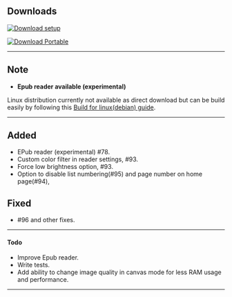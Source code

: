 ## Downloads

[![Download setup](https://img.shields.io/badge/Windows%20Setup%20(exe)-$$EXE_NAME_1$$-brightgreen?logo=windows&logoColor=blue)](https://github.com/mienaiyami/yomikiru/releases/download/v$$TAG$$/$$EXE_NAME$$)

[![Download Portable](https://img.shields.io/badge/Windows%20Portable%20(zip)-$$ZIP_NAME_1$$-brightgreen?logo=windows&logoColor=blue)](https://github.com/mienaiyami/yomikiru/releases/download/v$$TAG$$/$$ZIP_NAME$$)

<!-- [![Download Linux (Debian)](https://img.shields.io/badge/Linux%20(Debian)-$$DEB_NAME_1$$-brightgreen?logo=debian&logoColor=red)](https://github.com/mienaiyami/yomikiru/releases/download/v$$TAG$$/$$DEB_NAME$$) -->

---
## Note

- **Epub reader available (experimental)**

Linux distribution currently not available as direct download but can be build easily by following this [Build for linux(debian) guide](https://github.com/mienaiyami/yomikiru/blob/master/docs/build_for_linux.md).

---

## Added

- EPub reader (experimental) #78.
- Custom color filter in reader settings, #93.
- Force low brightness option, #93.
- Option to disable list numbering(#95) and page number on home page(#94),

<!-- ## Changed -->


## Fixed

- #96 and other fixes.

---

#### Todo

- Improve Epub reader.
- Write tests.
- Add ability to change image quality in canvas mode for less RAM usage and performance.

---

